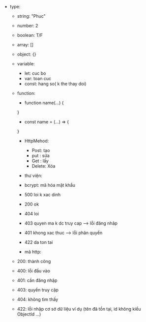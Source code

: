 - type:

  - string: "Phuc"
  - number: 2
  - boolean: T/F
  - array: []
  - object: {}

  - variable:
    - let: cuc bo
    - var: toan cuc
    - const: hang so( k the thay doi)
  - function:

    - function name(...) {

    }

    - const name = (...) => {

    }

    - HttpMehod:

      - Post: tạo
      - put : sửa
      - Get : lấy
      - Delete: Xóa

    - thư viện:
    - bcrypt: mã hóa mật khẩu

    - 500 loi k xac dinh
    - 200 ok
    - 404 loi
    - 403 quyen ma k dc truy cap --> lỗi đăng nhâp
    - 401 khong xac thuc --> lỗi phân quyền
    - 422 da ton tai

    - mã http:

  - 200: thành công
  - 400: lỗi đầu vào
  - 401: cần đăng nhập
  - 403: quyền truy cập
  - 404: không tìm thấy
  - 422: lỗi nhập cơ sở dữ liệu ví dụ (tên đã tồn tại, id không kiểu ObjectId ...)
